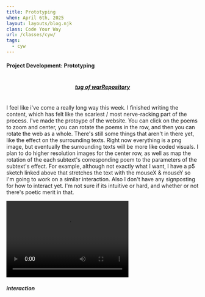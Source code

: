 ```yaml
---
title: Prototyping
when: April 6th, 2025
layout: layouts/blog.njk
class: Code Your Way
url: /classes/cyw/
tags:
  - cyw
---
```


#### Project Development: Prototyping

<div style="display:flex;flex-direction: rows;flex-wrap: wrap;justify-content:center;">

##### <a target="_blank" href="https://editor.p5js.org/oliviaemlee/sketches/cnRfbKt_c">tug of war</a>

##### <a target="_blank" href="https://github.com/olivia-em/inperspective">Repository</a>

</div>

I feel like i've come a really long way this week. I finished writing the content, which has felt like the scariest / most nerve-racking part of the process.
I've made the protoype of the website. You can click on the poems to zoom and center, you can rotate the poems in the row, and then you can rotate the web as a whole.
There's still some things that aren't in there yet, like the effect on the surrounding texts. Right now everything is a png image, but eventually the surrounding texts will be more like coded visuals. I plan to do higher resolution images for the center row,
as well as map the rotation of the each subtext's corresponding poem to the parameters of
the subtext's effect. For example, although not exactly what I want, I have a p5 sketch linked above that stretches the text with the mouseX & mouseY so I'm going to work on a similar interaction.
Also I don't have any signposting for how to interact yet. I'm not sure if its intuitive or hard, and whether or not there's poetic merit in that.

  <div class="vid-aud">
  <video width="320" height="200" controls>
  <source src="https://cdn.glitch.me/d7ac8ce9-d6b5-4915-b92c-e6f0bf0d0c29/Screen%20Recording%202025-04-06%20at%208.31.55%E2%80%AFPM.mov?v=1743990777755" >
Your browser does not support the video tag.
</video><h5>
    <i>interaction</i>
  </h5>
  </div>
